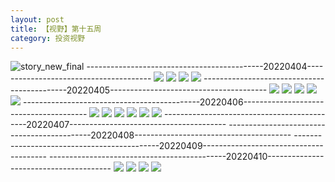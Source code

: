 ```yaml
---
layout: post
title: 【视野】第十五周
category: 投资视野
---
```

![story_new_final](http://r8s97vm6g.hd-bkt.clouddn.com/img/story_new_final_0322.png)
--------------------------------------------20220404---------------------------------------
![](http://r8s97vm6g.hd-bkt.clouddn.com/img/factors-220404-1.png)
![](http://r8s97vm6g.hd-bkt.clouddn.com/img/factors-220404-2.png)
![](http://r8s97vm6g.hd-bkt.clouddn.com/img/factors-220404-3.png)
![](http://r8s97vm6g.hd-bkt.clouddn.com/img/factors-220404-4.png)
--------------------------------------------20220405---------------------------------------
![](http://r8s97vm6g.hd-bkt.clouddn.com/img/factors-220405-1.png)
![](http://r8s97vm6g.hd-bkt.clouddn.com/img/factors-220405-2.png)
![](http://r8s97vm6g.hd-bkt.clouddn.com/img/factors-220405-3.png)
![](http://r8s97vm6g.hd-bkt.clouddn.com/img/factors-220405-4.png)
![](http://r8s97vm6g.hd-bkt.clouddn.com/img/factors-220405-5.png)
--------------------------------------------20220406---------------------------------------
![](http://r8s97vm6g.hd-bkt.clouddn.com/img/factors-220406-1.png)
![](http://r8s97vm6g.hd-bkt.clouddn.com/img/factors-220406-2.png)
![](http://r8s97vm6g.hd-bkt.clouddn.com/img/factors-220406-3.png)
![](http://r8s97vm6g.hd-bkt.clouddn.com/img/factors-220406-4.png)
![](http://r8s97vm6g.hd-bkt.clouddn.com/img/factors-220406-5.png)
![](http://r8s97vm6g.hd-bkt.clouddn.com/img/factors-220406-6.png)
--------------------------------------------20220407---------------------------------------
--------------------------------------------20220408---------------------------------------
--------------------------------------------20220409---------------------------------------
--------------------------------------------20220410---------------------------------------
![](http://r8s97vm6g.hd-bkt.clouddn.com/img/factors-220410-1.png)
![](http://r8s97vm6g.hd-bkt.clouddn.com/img/factors-220410-2.png)
![](http://r8s97vm6g.hd-bkt.clouddn.com/img/factors-220410-3.png)
![](http://r8s97vm6g.hd-bkt.clouddn.com/img/factors-220410-4.png)

  




